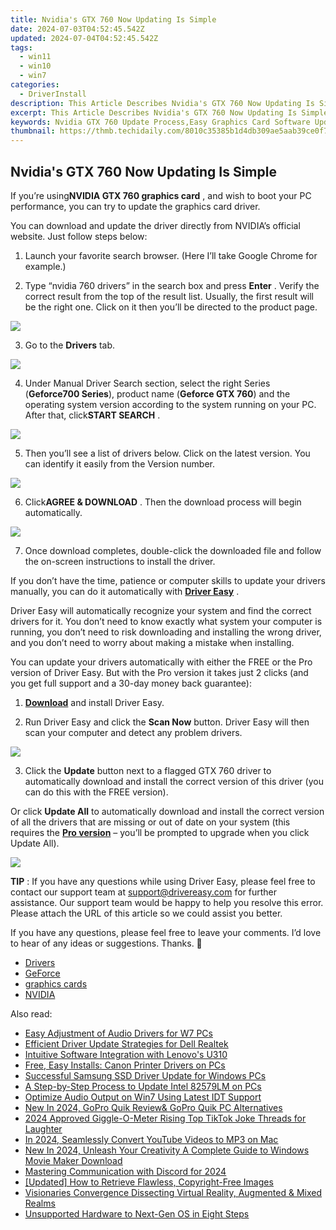 ```yaml
---
title: Nvidia's GTX 760 Now Updating Is Simple
date: 2024-07-03T04:52:45.542Z
updated: 2024-07-04T04:52:45.542Z
tags:
  - win11
  - win10
  - win7
categories:
  - DriverInstall
description: This Article Describes Nvidia's GTX 760 Now Updating Is Simple
excerpt: This Article Describes Nvidia's GTX 760 Now Updating Is Simple
keywords: Nvidia GTX 760 Update Process,Easy Graphics Card Software Update Guide,Nvidia GPU Software Upgrades,How to Update Your GTX 760 for Better Performance,Improve Nvidia GTX 760 with Simple Updates,Simplified Methods for GPU Firmware Updating,Latest Features in Nvidia's GTX 760 Update
thumbnail: https://thmb.techidaily.com/8010c35385b1d4db309ae5aab39ce0f7ad55b6a2892c96756f155f1fe1fe9c5e.jpg
---
```


## Nvidia's GTX 760 Now Updating Is Simple

 If you’re using**NVIDIA GTX 760 graphics card** , and wish to boot your PC performance, you can try to update the graphics card driver.  

 You can download and update the driver directly from NVIDIA’s official website. Just follow steps below:

 1) Launch your favorite search browser. (Here I’ll take Google Chrome for example.)
  
 2) Type “nvidia 760 drivers” in the search box and press **Enter**  . Verify the correct result from the top of the result list. Usually, the first result will be the right one. Click on it then you’ll be directed to the product page.

![](https://images.drivereasy.com/wp-content/uploads/2017/02/img_58ae9b7a727b7.jpg)

 3) Go to the **Drivers** tab.

![](https://images.drivereasy.com/wp-content/uploads/2017/02/img_58ae9ba668a3e.jpg)
  
 4) Under Manual Driver Search section, select the right Series (**Geforce700 Series**), product name (**Geforce GTX 760**) and the operating system version according to the system running on your PC. After that, click**START SEARCH** .

![](https://images.drivereasy.com/wp-content/uploads/2017/02/img_58ae9c1c594d0.png)
  
 5) Then you’ll see a list of drivers below. Click on the latest version. You can identify it easily from the Version number.

![](https://images.drivereasy.com/wp-content/uploads/2017/02/img_58ae9c3e2117b.jpg)
  
 6) Click**AGREE & DOWNLOAD** . Then the download process will begin automatically.

![](https://images.drivereasy.com/wp-content/uploads/2017/02/img_58ae9c6236d24.jpg)

 7) Once download completes, double-click the downloaded file and follow the on-screen instructions to install the driver.  

 If you don’t have the time, patience or computer skills to update your drivers manually, you can do it automatically with [**Driver Easy**](https://tools.techidaily.com/drivereasy/download/) .

 Driver Easy will automatically recognize your system and find the correct drivers for it. You don’t need to know exactly what system your computer is running, you don’t need to risk downloading and installing the wrong driver, and you don’t need to worry about making a mistake when installing.

 You can update your drivers automatically with either the FREE or the Pro version of Driver Easy. But with the Pro version it takes just 2 clicks (and you get full support and a 30-day money back guarantee):

 1) [**Download**](https://tools.techidaily.com/drivereasy/download/)  and install Driver Easy.

 2) Run Driver Easy and click the **Scan Now**   button. Driver Easy will then scan your computer and detect any problem drivers.

![](https://images.drivereasy.com/wp-content/uploads/2018/06/img_5b179d3c91ec2.jpg)

 3) Click the **Update**   button next to a flagged GTX 760 driver to automatically download and install the correct version of this driver (you can do this with the FREE version).

 Or click **Update All**   to automatically download and install the correct version of all the drivers that are missing or out of date on your system (this requires the [**Pro version**](https://tools.techidaily.com/drivereasy/download/)   – you’ll be prompted to upgrade when you click Update All).

![](https://images.drivereasy.com/wp-content/uploads/2018/06/img_5b179d5205710.jpg)

**TIP** : If you have any questions while using Driver Easy, please feel free to contact our support team at [support@drivereasy.com](https://tools.techidaily.com/drivereasy/download/) for further assistance. Our support team would be happy to help you resolve this error. Please attach the URL of this article so we could assist you better.

 If you have any questions, please feel free to leave your comments. I’d love to hear of any ideas or suggestions. Thanks. 🙂

* [Drivers](https://tools.techidaily.com/drivereasy/download/)
* [GeForce](https://store.drivereasy.com/order/cart.php?PRODS=4731822&QTY=1&AFFILIATE=108875)
* [graphics cards](https://tools.techidaily.com/drivereasy/download/)
* [NVIDIA](https://tools.techidaily.com/drivereasy/download/)

<ins class="adsbygoogle"
     style="display:block"
     data-ad-format="autorelaxed"
     data-ad-client="ca-pub-7571918770474297"
     data-ad-slot="1223367746"></ins>



<ins class="adsbygoogle"
     style="display:block"
     data-ad-client="ca-pub-7571918770474297"
     data-ad-slot="8358498916"
     data-ad-format="auto"
     data-full-width-responsive="true"></ins>

<span class="atpl-alsoreadstyle">Also read:</span>
<div><ul>
<li><a href="https://driver-install.techidaily.com/easy-adjustment-of-audio-drivers-for-w7-pcs/"><u>Easy Adjustment of Audio Drivers for W7 PCs</u></a></li>
<li><a href="https://driver-install.techidaily.com/efficient-driver-update-strategies-for-dell-realtek/"><u>Efficient Driver Update Strategies for Dell Realtek</u></a></li>
<li><a href="https://driver-install.techidaily.com/intuitive-software-integration-with-lenovos-u310/"><u>Intuitive Software Integration with Lenovo's U310</u></a></li>
<li><a href="https://driver-install.techidaily.com/free-easy-installs-canon-printer-drivers-on-pcs/"><u>Free, Easy Installs: Canon Printer Drivers on PCs</u></a></li>
<li><a href="https://driver-install.techidaily.com/successful-samsung-ssd-driver-update-for-windows-pcs/"><u>Successful Samsung SSD Driver Update for Windows PCs</u></a></li>
<li><a href="https://driver-install.techidaily.com/a-step-by-step-process-to-update-intel-82579lm-on-pcs/"><u>A Step-by-Step Process to Update Intel 82579LM on PCs</u></a></li>
<li><a href="https://driver-install.techidaily.com/optimize-audio-output-on-win7-using-latest-idt-support/"><u>Optimize Audio Output on Win7 Using Latest IDT Support</u></a></li>
<li><a href="https://smart-video-creator.techidaily.com/new-in-2024-gopro-quik-reviewand-gopro-quik-pc-alternatives/"><u>New In 2024, GoPro Quik Review& GoPro Quik PC Alternatives</u></a></li>
<li><a href="https://tiktok-clips.techidaily.com/2024-approved-giggle-o-meter-rising-top-tiktok-joke-threads-for-laughter/"><u>2024 Approved  Giggle-O-Meter Rising  Top TikTok Joke Threads for Laughter</u></a></li>
<li><a href="https://youtube-help.techidaily.com/in-2024-seamlessly-convert-youtube-videos-to-mp3-on-mac/"><u>In 2024, Seamlessly Convert YouTube Videos to MP3 on Mac</u></a></li>
<li><a href="https://ai-video-tools.techidaily.com/new-in-2024-unleash-your-creativity-a-complete-guide-to-windows-movie-maker-download/"><u>New In 2024, Unleash Your Creativity A Complete Guide to Windows Movie Maker Download</u></a></li>
<li><a href="https://discord-videos.techidaily.com/mastering-communication-with-discord-for-2024/"><u>Mastering Communication with Discord for 2024</u></a></li>
<li><a href="https://fox-boxes.techidaily.com/updated-how-to-retrieve-flawless-copyright-free-images/"><u>[Updated] How to Retrieve Flawless, Copyright-Free Images</u></a></li>
<li><a href="https://extra-tips.techidaily.com/visionaries-convergence-dissecting-virtual-reality-augmented-and-mixed-realms/"><u>Visionaries Convergence  Dissecting Virtual Reality, Augmented & Mixed Realms</u></a></li>
<li><a href="https://win11-tips.techidaily.com/unsupported-hardware-to-next-gen-os-in-eight-steps/"><u>Unsupported Hardware to Next-Gen OS in Eight Steps</u></a></li>
</ul></div>
